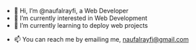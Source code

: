 - 👋 Hi, I’m @naufalrayfi, a Web Developer
- 👀 I’m currently interested in Web Development
- 🌱 I’m currently learning to deploy web projects
<!-- - 💞️ I’m looking to collaborate on ... -->
- 📫 You can reach me by emailing me, naufalrayfi@gmail.com

<!---
naufalrayfi/naufalrayfi is a ✨ special ✨ repository because its `README.md` (this file) appears on your GitHub profile.
You can click the Preview link to take a look at your changes.
--->
